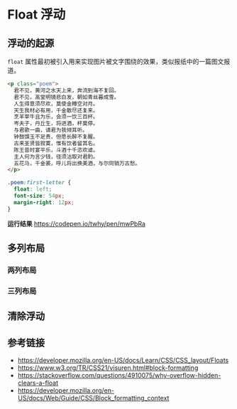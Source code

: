 # Float 浮动

## 浮动的起源
`float` 属性最初被引入用来实现图片被文字围绕的效果，类似报纸中的一篇图文报道。
```html
<p class="poem">
  君不见，黄河之水天上来，奔流到海不复回。
  君不见，高堂明镜悲白发，朝如青丝暮成雪。
  人生得意须尽欢，莫使金樽空对月。
  天生我材必有用，千金散尽还复来。
  烹羊宰牛且为乐，会须一饮三百杯。
  岑夫子，丹丘生，将进酒，杯莫停。
  与君歌一曲，请君为我倾耳听。
  钟鼓馔玉不足贵，但愿长醉不复醒。
  古来圣贤皆寂寞，惟有饮者留其名。
  陈王昔时宴平乐，斗酒十千恣欢谑。
  主人何为言少钱，径须沽取对君酌。
  五花马，千金裘，呼儿将出换美酒，与尔同销万古愁。
</p>
```
```css
.poem:first-letter {
  float: left;
  font-size: 54px;
  margin-right: 12px;
}
```
**运行结果** https://codepen.io/twhy/pen/mwPbRa

## 多列布局
### 两列布局

### 三列布局

## 清除浮动




## 参考链接
* https://developer.mozilla.org/en-US/docs/Learn/CSS/CSS_layout/Floats
* https://www.w3.org/TR/CSS21/visuren.html#block-formatting
* https://stackoverflow.com/questions/4910075/why-overflow-hidden-clears-a-float
* https://developer.mozilla.org/en-US/docs/Web/Guide/CSS/Block_formatting_context
